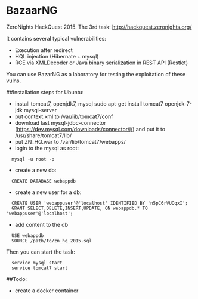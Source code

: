 # BazaarNG
ZeroNights HackQuest 2015. The 3rd task: http://hackquest.zeronights.org/

It contains several typical vulnerabilities:
- Execution after redirect
- HQL injection (Hibernate + mysql)
- RCE via XMLDecoder or Java binary serialization in REST API (Restlet)

You can use BazarNG as a laboratory for testing the exploitation of these vulns.

##Installation steps for Ubuntu:
- install tomcat7, openjdk7, mysql
  sudo apt-get install tomcat7 openjdk-7-jdk mysql-server
- put context.xml to /var/lib/tomcat7/conf
- download last mysql-jdbc-connector (https://dev.mysql.com/downloads/connector/j/) and put it to /usr/share/tomcat7/lib/
- put ZN_HQ.war to /var/lib/tomcat7/webapps/
- login to the mysql as root:
```
  mysql -u root -p
```
- create a new db:
```
  CREATE DATABASE webappdb
```
- create a new user for a db:
```  
  CREATE USER 'webappuser'@'localhost' IDENTIFIED BY 'n5pC6rVUOqxI';
  GRANT SELECT,DELETE,INSERT,UPDATE, ON webappdb.* TO 'webappuser'@'localhost';
```
- add content to the db
```  
  USE webappdb
  SOURCE /path/to/zn_hq_2015.sql
```
Then you can start the task:
```  
  service mysql start
  service tomcat7 start
  ```
  


##Todo:
- create a docker container
